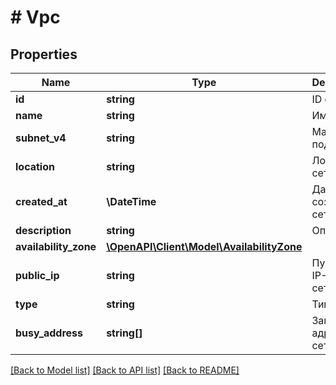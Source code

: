 # # Vpc

## Properties

Name | Type | Description | Notes
------------ | ------------- | ------------- | -------------
**id** | **string** | ID сети. |
**name** | **string** | Имя сети. |
**subnet_v4** | **string** | Маска подсети. |
**location** | **string** | Локация сети. |
**created_at** | **\DateTime** | Дата создания сети. |
**description** | **string** | Описание. |
**availability_zone** | [**\OpenAPI\Client\Model\AvailabilityZone**](AvailabilityZone.md) |  |
**public_ip** | **string** | Публичный IP-адрес сети. |
**type** | **string** | Тип сети. |
**busy_address** | **string[]** | Занятые адреса в сети |

[[Back to Model list]](../../README.md#models) [[Back to API list]](../../README.md#endpoints) [[Back to README]](../../README.md)
